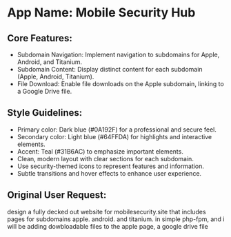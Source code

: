 # **App Name**: Mobile Security Hub

## Core Features:

- Subdomain Navigation: Implement navigation to subdomains for Apple, Android, and Titanium.
- Subdomain Content: Display distinct content for each subdomain (Apple, Android, Titanium).
- File Download: Enable file downloads on the Apple subdomain, linking to a Google Drive file.

## Style Guidelines:

- Primary color: Dark blue (#0A192F) for a professional and secure feel.
- Secondary color: Light blue (#64FFDA) for highlights and interactive elements.
- Accent: Teal (#31B6AC) to emphasize important elements.
- Clean, modern layout with clear sections for each subdomain.
- Use security-themed icons to represent features and information.
- Subtle transitions and hover effects to enhance user experience.

## Original User Request:
design a fully decked out website for mobilesecurity.site that includes pages for subdomains apple.  android. and titanium. in simple php-fpm, and i will be adding dowbloadable files to the apple page, a google drive file
  